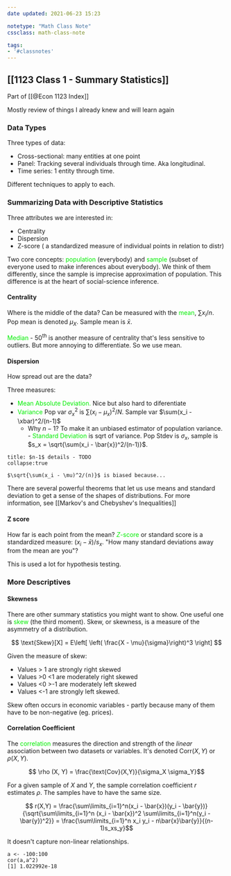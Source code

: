 ```yaml
---
date updated: 2021-06-23 15:23

notetype: "Math Class Note"
cssclass: math-class-note

tags: 
- '#classnotes'
---
```


## [[1123 Class 1 - Summary Statistics]]
Part of [[@Econ 1123 Index]]

Mostly review of things I already knew and will learn again 

### Data Types

Three types of data: 
- Cross-sectional: many entities at one point
- Panel: Tracking several individuals through time. Aka longitudinal.
- Time series: 1 entity through time.

Different techniques to apply to each. 

### Summarizing Data with Descriptive Statistics

Three attributes we are interested in:
- Centrality
- Dispersion
- Z-score ( a standardized measure of individual points in relation to distr)

Two core concepts: <font color="gree">population</font> (everybody) and<font color="gree"> sample</font> (subset of everyone used to make inferences about everybody). We think of them differently, since the sample is imprecise approximation of population. This difference is at the heart of social-science inference. 

#### Centrality

Where is the middle of the data? Can be measured with the <font color="gree">mean</font>, $\sum x_i/n$.  Pop mean is denoted $\mu_X$. Sample mean is $\bar{x}$.

<font color="gree">Median</font> - $50^{\text{th}}$ is another measure of centrality that's less sensitive to outliers. But more annoying to differentiate. So we use mean.

#### Dispersion 

How spread out are the data? 

Three measures:

- <font color="gree">Mean Absolute Deviation.</font> Nice but also hard to diferentiate
- <font color="gree">Variance</font> Pop var $\sigma_x^2$ is $\sum(x_i - \mu_x)^2/N$. Sample var  $\sum(x_i - \xbar)^2/(n-1)$
	- Why $n-1$? To make it an unbiased estimator of population variance. 
-<font color="gree"> Standard Deviation</font> is sqrt of variance. Pop Stdev is $\sigma_x$, sample is $s_x = \sqrt{\sum(x_i - \bar{x})^2/(n-1)}$. 

```ad-info
title: $n-1$ details - TODO
collapse:true

$\sqrt{\sum(x_i - \mu)^2/(n)}$ is biased because...

```

There are several powerful theorems that let us use means and standard deviation to get a sense of the shapes of distributions. For more information, see [[Markov's and Chebyshev's Inequalities]]

#### Z score

How far is each point from the mean? <font color="gree">$Z$-score</font> or standard score is a standardized measure: $(x_i - \bar{x})/s_x$.  "How many standard deviations away from the mean are you"?

This is used a lot for hypothesis testing. 

### More Descriptives

#### Skewness

There are other summary statistics you might want to show. One useful one is <font color="gree">skew</font> (the third moment). Skew, or skewness, is a measure of the asymmetry of a distribution. 

$$ \text{Skew}[X] = E\left[ \left( \frac{X - \mu}{\sigma}\right)^3 \right] $$

Given the measure of skew:

- Values > 1 are strongly right skewed
- Values >0 <1 are moderately right skewed
- Values <0 >-1 are moderately left skewed
- Values <-1 are strongly left skewed. 


Skew often occurs in economic variables - partly because many of them have to be non-negative (eg. prices). 


#### Correlation Coefficient 

The <font color="gree">correlation</font> measures the direction and strength of the _linear_ association between two datasets or variables. It's denoted $\text{Corr}(X,Y)$ or $\rho (X,Y)$. 

$$ \rho (X, Y) = \frac{\text{Cov}(X,Y)}{\sigma_X \sigma_Y}$$

For a given sample of $X$ and $Y$, the sample correlation coefficient $r$ estimates $\rho$. The samples have to have the same size. 

$$ r(X,Y) =  \frac{\sum\limits_{i=1}^n(x_i - \bar{x})(y_i - \bar{y})}{\sqrt{\sum\limits_{i=1}^n (x_i - \bar{x})^2 \sum\limits_{i=1}^n(y_i - \bar{y})^2}} = \frac{\sum\limits_{i=1}^n x_i y_i - n\bar{x}\bar{y}}{(n-1)s_xs_y}$$

It doesn't capture non-linear relationships. 

```
a <- -100:100
cor(a,a^2)
[1] 1.022992e-18

```

